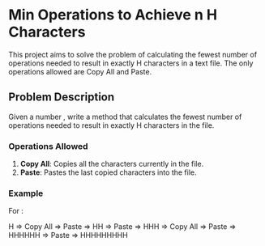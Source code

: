# Min Operations to Achieve n H Characters

This project aims to solve the problem of calculating the fewest number of operations needed to result in exactly  H characters in a text file. The only operations allowed are Copy All and Paste.

## Problem Description

Given a number , write a method  that calculates the fewest number of operations needed to result in exactly  H characters in the file.

### Operations Allowed

1. **Copy All**: Copies all the characters currently in the file.
2. **Paste**: Pastes the last copied characters into the file.

### Example

For :

H => Copy All => Paste => HH => Paste => HHH => Copy All => Paste => HHHHHH => Paste => HHHHHHHHH
